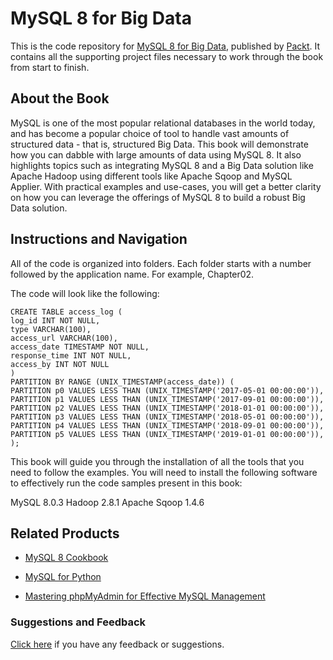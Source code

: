 # MySQL 8 for Big Data
This is the code repository for [MySQL 8 for Big Data](https://www.packtpub.com/big-data-and-business-intelligence/mysql-8-big-data?utm_source=github&utm_medium=repository&utm_campaign=9781788397186), published by [Packt](https://www.packtpub.com/?utm_source=github). It contains all the supporting project files necessary to work through the book from start to finish.
## About the Book
MySQL is one of the most popular relational databases in the world today, and has become a popular choice of tool to handle vast amounts of structured data - that is, structured Big Data. This book will demonstrate how you can dabble with large amounts of data using MySQL 8. It also highlights topics such as integrating MySQL 8 and a Big Data solution like Apache Hadoop using different tools like Apache Sqoop and MySQL Applier. With practical examples and use-cases, you will get a better clarity on how you can leverage the offerings of MySQL 8 to build a robust Big Data solution.
## Instructions and Navigation
All of the code is organized into folders. Each folder starts with a number followed by the application name. For example, Chapter02.



The code will look like the following:
```
CREATE TABLE access_log ( 
log_id INT NOT NULL, 
type VARCHAR(100), 
access_url VARCHAR(100), 
access_date TIMESTAMP NOT NULL, 
response_time INT NOT NULL,
access_by INT NOT NULL
)
PARTITION BY RANGE (UNIX_TIMESTAMP(access_date)) ( 
PARTITION p0 VALUES LESS THAN (UNIX_TIMESTAMP('2017-05-01 00:00:00')), 
PARTITION p1 VALUES LESS THAN (UNIX_TIMESTAMP('2017-09-01 00:00:00')), 
PARTITION p2 VALUES LESS THAN (UNIX_TIMESTAMP('2018-01-01 00:00:00')), 
PARTITION p3 VALUES LESS THAN (UNIX_TIMESTAMP('2018-05-01 00:00:00')), 
PARTITION p4 VALUES LESS THAN (UNIX_TIMESTAMP('2018-09-01 00:00:00')), 
PARTITION p5 VALUES LESS THAN (UNIX_TIMESTAMP('2019-01-01 00:00:00')), 
);
```

This book will guide you through the installation of all the tools that you need to follow the examples. You will need to install the following software to effectively run the code samples present in this book:

MySQL 8.0.3
Hadoop 2.8.1
Apache Sqoop 1.4.6

## Related Products
* [MySQL 8 Cookbook](https://www.packtpub.com/big-data-and-business-intelligence/mysql-8-cookbook?utm_source=github&utm_medium=repository&utm_campaign=9781788395809)

* [MySQL for Python](https://www.packtpub.com/big-data-and-business-intelligence/mysql-python?utm_source=github&utm_medium=repository&utm_campaign=9781849510189)

* [Mastering phpMyAdmin for Effective MySQL Management ](https://www.packtpub.com/big-data-and-business-intelligence/mastering-phpmyadmin-effective-mysql-management?utm_source=github&utm_medium=repository&utm_campaign=9781904811039)

### Suggestions and Feedback
[Click here](https://docs.google.com/forms/d/e/1FAIpQLSe5qwunkGf6PUvzPirPDtuy1Du5Rlzew23UBp2S-P3wB-GcwQ/viewform) if you have any feedback or suggestions.
